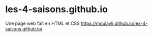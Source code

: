# les-4-saisons.github.io
Une page web fait en HTML et CSS 
<a href="https://moulayli.github.io/les-4-saisons.github.io/">https://moulayli.github.io/les-4-saisons.github.io/</a>
